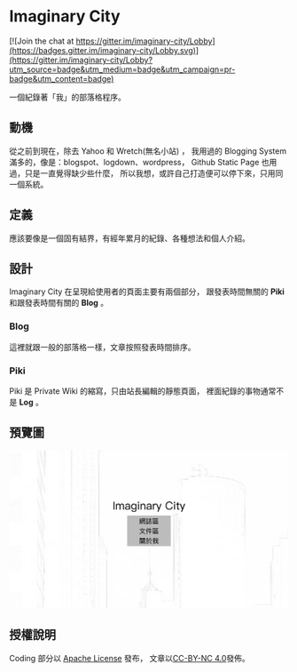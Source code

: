 # Imaginary City

[![Join the chat at https://gitter.im/imaginary-city/Lobby](https://badges.gitter.im/imaginary-city/Lobby.svg)](https://gitter.im/imaginary-city/Lobby?utm_source=badge&utm_medium=badge&utm_campaign=pr-badge&utm_content=badge)

一個紀錄著「我」的部落格程序。

## 動機

從之前到現在，除去 Yahoo 和 Wretch(無名小站) ，
我用過的 Blogging System 滿多的，像是：blogspot、logdown、wordpress，
Github Static Page 也用過，只是一直覺得缺少些什麼，
所以我想，或許自己打造便可以停下來，只用同一個系統。

## 定義

應該要像是一個固有結界，有經年累月的紀錄、各種想法和個人介紹。

## 設計

Imaginary City 在呈現給使用者的頁面主要有兩個部分，
跟發表時間無關的 **Piki** 和跟發表時間有關的 **Blog** 。

### Blog

這裡就跟一般的部落格一樣，文章按照發表時間排序。

### Piki

Piki 是 Private Wiki 的縮寫，只由站長編輯的靜態頁面，
裡面紀錄的事物通常不是 **Log** 。 

## 預覽圖

![preview](preview.png)

## 授權說明

Coding 部分以 [Apache License](LICENSE) 發布，
文章以[CC-BY-NC 4.0](https://creativecommons.org/licenses/by-nc/4.0/)發佈。
